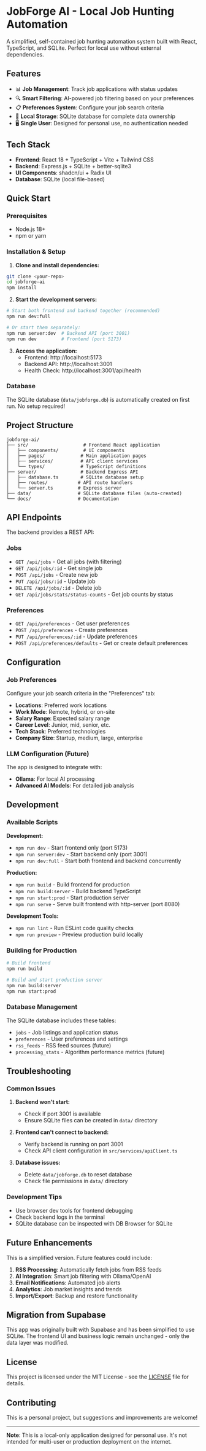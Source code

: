 # JobForge AI - Local Job Hunting Automation

A simplified, self-contained job hunting automation system built with React, TypeScript, and SQLite. Perfect for local use without external dependencies.

## Features

- 📊 **Job Management**: Track job applications with status updates
- 🔍 **Smart Filtering**: AI-powered job filtering based on your preferences  
- 📋 **Preferences System**: Configure your job search criteria
- 💾 **Local Storage**: SQLite database for complete data ownership
- 🖥️ **Single User**: Designed for personal use, no authentication needed

## Tech Stack

- **Frontend**: React 18 + TypeScript + Vite + Tailwind CSS
- **Backend**: Express.js + SQLite + better-sqlite3
- **UI Components**: shadcn/ui + Radix UI
- **Database**: SQLite (local file-based)

## Quick Start

### Prerequisites

- Node.js 18+ 
- npm or yarn

### Installation & Setup

1. **Clone and install dependencies:**
```bash
git clone <your-repo>
cd jobforge-ai
npm install
```

2. **Start the development servers:**
```bash
# Start both frontend and backend together (recommended)
npm run dev:full

# Or start them separately:
npm run server:dev  # Backend API (port 3001)
npm run dev         # Frontend (port 5173)
```

3. **Access the application:**
   - Frontend: http://localhost:5173
   - Backend API: http://localhost:3001
   - Health Check: http://localhost:3001/api/health

### Database

The SQLite database (`data/jobforge.db`) is automatically created on first run. No setup required!

## Project Structure

```
jobforge-ai/
├── src/                    # Frontend React application
│   ├── components/         # UI components
│   ├── pages/             # Main application pages
│   ├── services/          # API client services
│   └── types/             # TypeScript definitions
├── server/                # Backend Express API
│   ├── database.ts        # SQLite database setup
│   ├── routes/           # API route handlers
│   └── server.ts         # Express server
├── data/                 # SQLite database files (auto-created)
└── docs/                 # Documentation
```

## API Endpoints

The backend provides a REST API:

### Jobs
- `GET /api/jobs` - Get all jobs (with filtering)
- `GET /api/jobs/:id` - Get single job
- `POST /api/jobs` - Create new job
- `PUT /api/jobs/:id` - Update job
- `DELETE /api/jobs/:id` - Delete job
- `GET /api/jobs/stats/status-counts` - Get job counts by status

### Preferences  
- `GET /api/preferences` - Get user preferences
- `POST /api/preferences` - Create preferences
- `PUT /api/preferences/:id` - Update preferences
- `POST /api/preferences/defaults` - Get or create default preferences

## Configuration

### Job Preferences
Configure your job search criteria in the "Preferences" tab:
- **Locations**: Preferred work locations
- **Work Mode**: Remote, hybrid, or on-site
- **Salary Range**: Expected salary range
- **Career Level**: Junior, mid, senior, etc.
- **Tech Stack**: Preferred technologies
- **Company Size**: Startup, medium, large, enterprise

### LLM Configuration (Future)
The app is designed to integrate with:
- **Ollama**: For local AI processing
- **Advanced AI Models**: For detailed job analysis

## Development

### Available Scripts

**Development:**
- `npm run dev` - Start frontend only (port 5173)
- `npm run server:dev` - Start backend only (port 3001)  
- `npm run dev:full` - Start both frontend and backend concurrently

**Production:**
- `npm run build` - Build frontend for production
- `npm run build:server` - Build backend TypeScript
- `npm run start:prod` - Start production server
- `npm run serve` - Serve built frontend with http-server (port 8080)

**Development Tools:**
- `npm run lint` - Run ESLint code quality checks
- `npm run preview` - Preview production build locally

### Building for Production
```bash
# Build frontend
npm run build

# Build and start production server
npm run build:server
npm run start:prod
```

### Database Management

The SQLite database includes these tables:
- `jobs` - Job listings and application status
- `preferences` - User preferences and settings
- `rss_feeds` - RSS feed sources (future)
- `processing_stats` - Algorithm performance metrics (future)

## Troubleshooting

### Common Issues

1. **Backend won't start:**
   - Check if port 3001 is available
   - Ensure SQLite files can be created in `data/` directory

2. **Frontend can't connect to backend:**
   - Verify backend is running on port 3001
   - Check API client configuration in `src/services/apiClient.ts`

3. **Database issues:**
   - Delete `data/jobforge.db` to reset database
   - Check file permissions in `data/` directory

### Development Tips

- Use browser dev tools for frontend debugging
- Check backend logs in the terminal
- SQLite database can be inspected with DB Browser for SQLite

## Future Enhancements

This is a simplified version. Future features could include:

1. **RSS Processing**: Automatically fetch jobs from RSS feeds
2. **AI Integration**: Smart job filtering with Ollama/OpenAI
3. **Email Notifications**: Automated job alerts
4. **Analytics**: Job market insights and trends
5. **Import/Export**: Backup and restore functionality

## Migration from Supabase

This app was originally built with Supabase and has been simplified to use SQLite. The frontend UI and business logic remain unchanged - only the data layer was modified.

## License

This project is licensed under the MIT License - see the [LICENSE](LICENSE) file for details.

## Contributing

This is a personal project, but suggestions and improvements are welcome!

---

**Note**: This is a local-only application designed for personal use. It's not intended for multi-user or production deployment on the internet.
